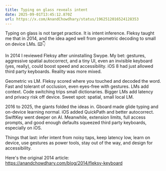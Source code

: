 ```yaml
---
title: Typing on glass reveals intent
date: 2025-09-01T13:45:12.870Z
url: https://x.com/AnandChowdhary/status/1962512016524128353
---
```


Typing on glass is not target practice. It is intent inference. Fleksy taught me that in 2014, and the idea aged well from geometric decoding to small on device LMs. ⌨️👇  
  
In 2014 I reviewed Fleksy after uninstalling Swype. My bet: gestures, aggressive spatial autocorrect, and a tiny UI, even an invisible keyboard (yes, really), could boost speed and accessibility. iOS 8 had just allowed third party keyboards. Reality was more mixed.  
  
Geometric vs LM. Fleksy scored where you touched and decoded the word. Fast and tolerant of occlusion, even eyes-free with gestures. LMs add context. Code switching trips small dictionaries. Bigger LMs add latency and privacy risk off device. Sweet spot: spatial, small local LM.  
  
2016 to 2025, the giants folded the ideas in. Gboard made glide typing and on-device learning normal. iOS added QuickPath and better autocorrect. SwiftKey went deeper on AI. Meanwhile, extension limits, full access prompts, and good enough defaults squeezed third party keyboards, especially on iOS.  
  
Things that last: infer intent from noisy taps, keep latency low, learn on device, use gestures as power tools, stay out of the way, and design for accessibility.  
  
Here's the original 2014 article: <https://anandchowdhary.com/blog/2014/fleksy-keyboard>
